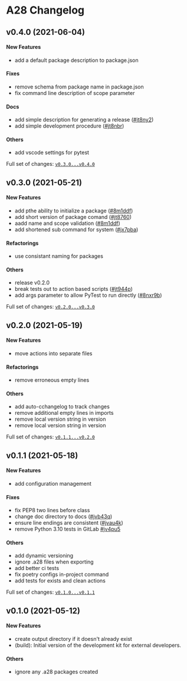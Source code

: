 # A28 Changelog

## v0.4.0 (2021-06-04)

#### New Features

* add a default package description to package.json
#### Fixes

* remove schema from package name in package.json
* fix command line description of scope parameter
#### Docs

* add simple description for generating a release ([#jt8ny2](https://gitlab.com/area28/app/devkit/issues/jt8ny2))
* add simple development procedure ([#jt8nbr](https://gitlab.com/area28/app/devkit/issues/jt8nbr))
#### Others

* add vscode settings for pytest

Full set of changes: [`v0.3.0...v0.4.0`](https://gitlab.com/area28/app/devkit/compare/v0.3.0...v0.4.0)

## v0.3.0 (2021-05-21)

#### New Features

* add pthe ability to initialize a package ([#8m1ddf](https://gitlab.com/area28/app/devkit/issues/8m1ddf))
* add short version of package comand ([#jt8760](https://gitlab.com/area28/app/devkit/issues/jt8760))
* aadd name and scope validation ([#8m1ddf](https://gitlab.com/area28/app/devkit/issues/8m1ddf))
* add shortened sub command for system ([#jx7pba](https://gitlab.com/area28/app/devkit/issues/jx7pba))
#### Refactorings

* use consistant naming for packages
#### Others

* release v0.2.0
* break tests out to action based scripts ([#jt944p](https://gitlab.com/area28/app/devkit/issues/jt944p))
* add args parameter to allow PyTest to run directly ([#8nxr9b](https://gitlab.com/area28/app/devkit/issues/8nxr9b))

Full set of changes: [`v0.2.0...v0.3.0`](https://gitlab.com/area28/app/devkit/compare/v0.2.0...v0.3.0)

## v0.2.0 (2021-05-19)

#### New Features

* move actions into separate files
#### Refactorings

* remove erroneous empty lines
#### Others

* add auto-cchangelog to track changes
* remove additional empty lines in imports
* remove local version string in version
* remove local version string in version

Full set of changes: [`v0.1.1...v0.2.0`](https://gitlab.com/area28/app/devkit/compare/v0.1.1...v0.2.0)

## v0.1.1 (2021-05-18)

#### New Features

* add configuration management
#### Fixes

* fix PEP8 two lines before class
* change doc directory to docs ([#jvb43q](https://gitlab.com/area28/app/devkit/issues/jvb43q))
* ensure line endings are consistent ([#jvau4k](https://gitlab.com/area28/app/devkit/issues/jvau4k))
* remove Python 3.10 tests in GitLab [#jv4pu5](https://gitlab.com/area28/app/devkit/issues/jv4pu5)
#### Others

* add dynamic versioning
* ignore .a28 files when exporting
* add better ci tests
* fix poetry configs in-project command
* add tests for exists and clean actions

Full set of changes: [`v0.1.0...v0.1.1`](https://gitlab.com/area28/app/devkit/compare/v0.1.0...v0.1.1)

## v0.1.0 (2021-05-12)

#### New Features

* create output directory if it doesn't already exist
* (build): Initial version of the development kit for external developers.
#### Others

* ignore any .a28 packages created
